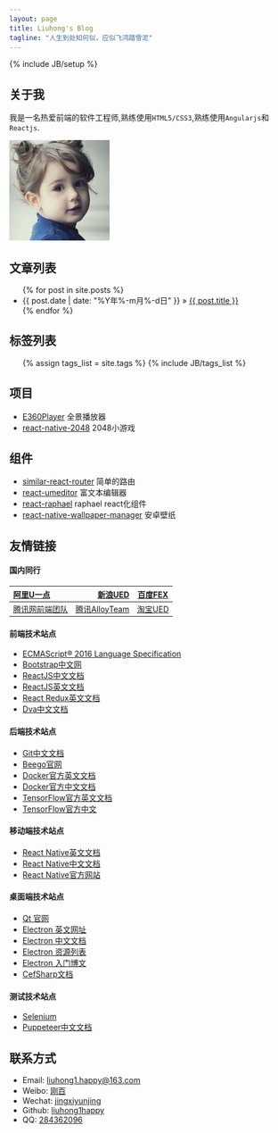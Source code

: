 ```yaml
---
layout: page
title: Liuhong's Blog
tagline: "人生到处知何似，应似飞鸿踏雪泥"
---
```

{% include JB/setup %}

## 关于我

我是一名热爱前端的软件工程师,熟练使用`HTML5/CSS3`,熟练使用`Angularjs`和`Reactjs`.

![可爱的小女孩](/assets/images/liuhong1happy.jpg)

## 文章列表

<ul class="posts">
  {% for post in site.posts %}
    <li><span>{{ post.date | date: "%Y年%-m月%-d日" }}</span> &raquo; <a href="{{ BASE_PATH }}{{ post.url }}">{{ post.title }}</a></li>
  {% endfor %}
</ul>

## 标签列表

<ul class="tag_box inline">
  {% assign tags_list = site.tags %}  
  {% include JB/tags_list %}
</ul>

## 项目

- [E360Player](https://github.com/liuhong1happy/E360Player) 全景播放器
- [react-native-2048](https://github.com/ReactLover/react-native-2048) 2048小游戏

## 组件

- [similar-react-router](https://github.com/liuhong1happy/similar-react-router) 简单的路由
- [react-umeditor](https://github.com/liuhong1happy/react-umeditor) 富文本编辑器
- [react-raphael](https://github.com/liuhong1happy/react-raphael) raphael react化组件
- [react-native-wallpaper-manager](https://github.com/liuhong1happy/react-native-wallpaper-manager) 安卓壁纸

## 友情链接

#### 国内同行

| [阿里U一点](http://www.aliued.cn/) | [新浪UED](http://ued.sina.com.cn/) | [百度FEX](http://fex.baidu.com/) |
| :-------- | --------:| :------: |
| [腾讯网前端团队](http://qqfe.org/) | [腾讯AlloyTeam](http://www.alloyteam.com/) | [淘宝UED](http://ued.taobao.org/blog/) |

#### 前端技术站点

- [ECMAScript® 2016 Language Specification](http://www.ecma-international.org/ecma-262/7.0/index.html)
- [Bootstrap中文网](http://www.bootcss.com/)
- [ReactJS中文文档](http://reactjs.cn/)
- [ReactJS英文文档](https://facebook.github.io/react/)
- [React Redux英文文档](https://react-redux.js.org/introduction/quick-start)
- [Dva中文文档](https://dvajs.com/guide/)

#### 后端技术站点

- [Git中文文档](http://git-scm.com/book/zh/v2)
- [Beego官网](http://zh.beego.me/)
- [Docker官方英文文档](http://docs.docker.com)
- [Docker官方中文文档](http://dockerdocs.cn)
- [TensorFlow官方英文文档](http://tensorflow.org/)
- [TensorFlow官方中文](http://wiki.jikexueyuan.com/project/tensorflow-zh/)

#### 移动端技术站点

- [React Native英文文档](https://facebook.github.io/react-native/)
- [React Native中文文档](http://reactnative.cn/)
- [React Native官方网站](http://reactnative.com)

#### 桌面端技术站点

- [Qt 官网](http://www.qt.io/)
- [Electron 英文网址](http://electron.atom.io/)
- [Electron 中文文档](https://github.com/atom/electron/tree/master/docs-translations/zh-CN)
- [Electron 资源列表](https://github.com/sindresorhus/awesome-electron)
- [Electron 入门博文](https://www.sdk.cn/news/732)
- [CefSharp文档](https://github.com/cefsharp/CefSharp/wiki)

#### 测试技术站点

- [Selenium](http://www.51testing.com/zhuanti/selenium.html)
- [Puppeteer中文文档](https://zhaoqize.github.io/puppeteer-api-zh_CN/#/)

## 联系方式

- Email: [liuhong1.happy@163.com](mailto:liuhong1.happy@163.com)
- Weibo: [刚百](http://weibo.com/u/2186560121)
- Wechat: [jingxiyunjing](weixin://contacts/profile/jingxiyunjing)
- Github: [liuhong1happy](https://github.com/liuhong1happy)
- QQ: [284362096](http://wpa.qq.com/msgrd?v=3&uin=284362096&site=qq&menu=yes)
